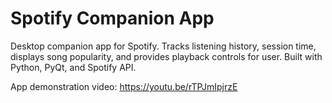 # Spotify Companion App

Desktop companion app for Spotify. Tracks listening history, session time, displays song popularity, and provides playback controls for user. Built with Python, PyQt, and Spotify API.

App demonstration video: https://youtu.be/rTPJmIpjrzE
